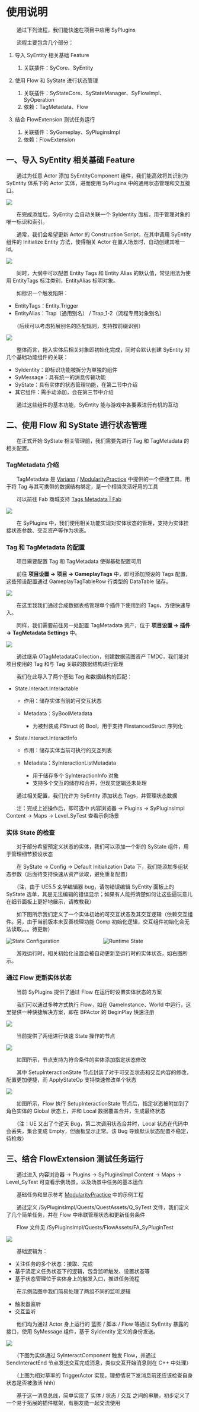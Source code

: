 # 使用说明

　　通过下列流程，我们能快速在项目中应用 SyPlugins

　　流程主要包含几个部分：

1. 导入 SyEntity 相关基础 Feature

   1. 关联插件：SyCore、SyEntity
2. 使用 Flow 和 SyState 进行状态管理

   1. 关联插件：SyStateCore、SyStateManager、SyFlowImpl、SyOperation
   2. 依赖：TagMetadata、Flow
3. 结合 FlowExtension 测试任务运行

   1. 关联插件：SyGameplay、SyPluginsImpl
   2. 依赖：FlowExtension

## 一、导入 SyEntity 相关基础 Feature

　　通过为任意 Actor 添加 SyEntityComponent 组件，我们能高效将其识别为 SyEntity 体系下的 Actor 实体，进而使用 SyPlugins 中的通用状态管理和交互接口。

![](assets/network-asset-asynccode-20250502115448-g12jxqi.png)

　　在完成添加后，SyEntity 会自动关联一个 SyIdentity 面板，用于管理对象的唯一标识和索引。

　　通常，我们会希望更新 Actor 的 Construction Script，在其中调用 SyEntity 组件的 Initialize Entity 方法，使得相关 Actor 在置入场景时，自动创建其唯一 Id。

![](assets/network-asset-asynccode-20250502115448-d7qojum.png)

　　同时，大纲中可以配置 Entity Tags 和 Entity Alias 的默认值，常见用法为使用 EntityTags 标注类别，EntityAlias 标明对象。

　　如标识一个触发陷阱：

* EntityTags：Entity.Trigger
* EntityAlias：Trap（通用别名） / Trap\_1-2（流程专用对象别名）

　　（后续可以考虑拓展别名的匹配规则，支持按前缀识别）

![](assets/network-asset-asynccode-20250502115448-a0536w1.png)

　　整体而言，拖入实体后相关对象即初始化完成，同时会默认创建 SyEntity 对几个基础功能组件的关联：

* SyIdentity：即标识功能被拆分为单独的组件
* SyMessage：具有统一的消息传输功能
* SyState：具有实体的状态管理功能，在第二节中介绍
* 其它组件：需手动添加，会在第三节中介绍

　　通过这些组件的基本功能，SyEntity 能与游戏中各要素进行有机的互动

## 二、使用 Flow 和 SyState 进行状态管理

　　在正式开始 SyState 相关管理前，我们需要先进行 Tag 和 TagMetadata 的相关配置。

### TagMetadata 介绍

　　TagMetadata 是 [Variann](https://github.com/Variann) / [ModularityPractice](https://github.com/Variann/ModularityPractice) 中提供的一个便捷工具，用于将 Tag 与其可携带的数据结构绑定，是一个相当灵活好用的工具

　　可以前往 Fab 商城支持 [Tags Metadata | Fab](https://www.fab.com/listings/fb72edfb-c377-4116-b4e4-f4486479bcfa)

![](assets/network-asset-asynccode-20250502115449-a58ipi8.png)

　　在 SyPlugins 中，我们使用相关功能实现对实体状态的管理，支持为实体挂接状态参数、交互资产等作为状态。

### Tag 和 TagMetadata 的配置

　　项目需要配置 Tag 和 TagMetadata 使得基础配置可用

　　前往 **项目设置 -&gt;**  **项目 -&gt;**  **GameplayTags** 中，即可添加预设的 Tags 配置，这些预设配置通过 GameplayTagTableRow 行类型的 DataTable 储存。

![](assets/network-asset-asynccode-20250502115449-t1jox6d.png)

　　在这里我我们通过合成数据表格管理单个插件下使用到的 Tags，方便快速导入。

　　同样，我们需要前往另一处配置 TagMetadata 资产，位于 **项目设置 -&gt;**  **插件 -&gt;**  **TagMetadata Settings** 中。

![](assets/network-asset-asynccode-20250502115449-v6txiaa.png)

　　通过继承 OTagMetadataCollection，创建数据蓝图资产 TMDC，我们能对项目使用的 Tag 和与 Tag 关联的数据结构进行管理

　　我们在此导入了两个基础 Tag 和数据结构的匹配：

* State.Interact.Interactable

  * 作用：储存实体当前的可交互状态
  * Metadata：SyBoolMetadata

    * 为被封装成 FStruct 的 Bool，用于支持 FInstancedStruct 序列化
* State.Interact.InteractInfo

  * 作用：储存实体当前可执行的交互列表
  * Metadata：SyInteractionListMetadata

    * 用于储存多个 SyInteractionInfo 对象
    * 支持多个交互的储存和合并，但现实逻辑还未处理

　　通过相关配置，我们允许为 SyEntity 添加状态 Tags，并管理状态数据

　　注：完成上述操作后，即可选中 内容浏览器 -\> Plugins -\> SyPluginsImpl Content -\> Maps -\> Level\_SyTest 查看示例场景

### 实体 State 的检查

　　对于部分希望预定义状态的实体，我们可以添加一个新的 SyState 组件，用于管理细节预设状态

　　在 SyState -\> Config -\> Default Initialization Data 下，我们能添加多组状态参数（后面待支持快速从资产读取，避免重复配置）

　　（注，由于 UE5.5 玄学编辑器 bug，请勿错误编辑 SyEntity 面板上的 SyState 选单，其是无法编辑的错误显示；如果有人能捋清楚如何让这些逼玩意儿在细节面板上更好地展示，请教教我）

　　如下图所示我们定义了一个实体初始的可交互状态及其交互逻辑（依赖交互组件。另，由于当前版本未妥善梳理功能 Comp 初始化逻辑，交互组件初始化会无法读取。。。待更新）

<div style="display: flex; flex-direction: row; gap: 20px;">
    <div style="flex: 1;">
        <img src="assets/network-asset-asynccode-20250502115449-tpufz9m.png" alt="State Configuration" style="max-width: 100%;">
    </div>
    <div style="flex: 1;">
        <img src="assets/network-asset-asynccode-20250502115449-lndh6c9.png" alt="Runtime State" style="max-width: 100%;">
    </div>
</div>

　　游戏运行时，相关初始化设置会被自动更新至运行时的实体状态，如右图所示。

### 通过 Flow 更新实体状态

　　当前 SyPlugins 提供了通过 Flow 在运行时设置实体状态的方案

　　我们可以通过多种方式执行 Flow，如在 GameInstance、World 中运行，这里提供一种快捷解决方案，即在 BPActor 的 BeginPlay 快速注册

![](assets/network-asset-asynccode-20250502115449-4ag170a.png)

　　当前提供了两组进行快速 State 操作的节点

![](assets/network-asset-asynccode-20250502115450-e7nxtsb.png)

　　如图所示，节点支持为符合条件的实体添加指定状态修改

　　其中 SetupInteractionState 节点封装了对于可交互状态和交互内容的修改，配置更加便捷，而 ApplyStateOp 支持快速修改单个状态

![](assets/network-asset-asynccode-20250502115450-3u8ak2j.png)

　　如图所示，Flow 执行 SetupInteractionState 节点后，指定状态被附加到了角色实体的 Global 状态上，并和 Local 数据覆盖合并，生成最终状态

　　（注：UE 又出了个逆天 Bug，第二次调用状态合并时，Local 状态在代码中会丢失，集合变成 Empty，但面板显示正常。该 Bug 导致默认状态配置不稳定，待抢救）

## 三、结合 FlowExtension 测试任务运行

　　通过进入 内容浏览器 -\> Plugins -\> SyPluginsImpl Content -\> Maps -\> Level\_SyTest 可查看示例场景，以及场景中任务的基本运作

　　基础任务和显示参考 [ModularityPractice](https://github.com/Variann/ModularityPractice) 中的示例工程

　　通过定义 /SyPluginsImpl/Quests/QuestAssets/Q\_SyTest 文件，我们定义了几个简单任务，并在 Flow 中串联管理状态和更新任务条件

　　Flow 文件见 /SyPluginsImpl/Quests/FlowAssets/FA\_SyPluginTest

![](assets/network-asset-asynccode-20250502115450-ixh2ucf.png)

　　基础逻辑为：

* 关注任务的多个状态：接取、完成
* 基于流定义任务状态下的逻辑，包含监听触发、设置状态等
* 基于状态管理位于实体身上的触发入口，推进任务流程

　　在示例蓝图中我们简易处理了两组不同的监听逻辑

* 触发器监听
* 交互监听

　　他们均为通过 Actor 身上运行的 蓝图 / 脚本 / Flow 等通过 SyEntity 暴露的接口，使用 SyMessage 组件，基于 SyIdentity 定义的身份发送。

![](assets/network-asset-asynccode-20250502115450-3uyd0k5.png)

　　（下图为实体通过 SyInteractComponent 触发 Flow，并通过 SendInteractEnd 节点发送交互完成消息，类似交互开始消息则在 C++ 中处理）

　　（上图为相对草率的 TriggerActor 实现，理想情况下发消息前还应该检查自身状态是否被激活 hhh）

　　基于这一消息总线，简单实现了 实体 / 状态 / 交互 之间的串联，初步定义了一个易于拓展的插件框架，有朋友能一起交流使用
